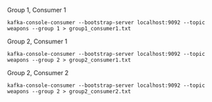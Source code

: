 Group 1, Consumer 1

```
kafka-console-consumer --bootstrap-server localhost:9092 --topic weapons --group 1 > group1_consumer1.txt
```


Group 2, Consumer 1
```
kafka-console-consumer --bootstrap-server localhost:9092 --topic weapons --group 2 > group2_consumer1.txt
```


Group 2, Consumer 2
```
kafka-console-consumer --bootstrap-server localhost:9092 --topic weapons --group 2 > group2_consumer2.txt
```